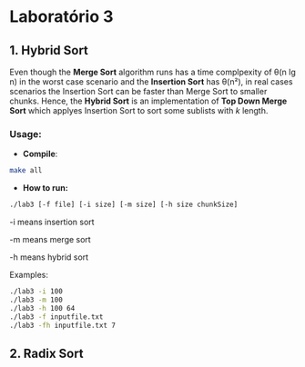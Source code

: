 # Laboratório 3

## 1. Hybrid Sort
Even though the **Merge Sort** algorithm runs has a time complpexity of θ(n lg n) in the worst case scenario and the **Insertion Sort** has θ(n²), in real cases scenarios the Insertion Sort can be faster than Merge Sort to smaller chunks. Hence, the **Hybrid Sort** is an implementation of **Top Down Merge Sort** which applyes Insertion Sort to sort some sublists with *k* length.

### Usage:
* **Compile**:

```bash
make all 
```
* **How to run:** 
```bash
./lab3 [-f file] [-i size] [-m size] [-h size chunkSize]
```
-i means insertion sort

-m means merge sort

-h means hybrid sort

Examples:
```bash
./lab3 -i 100
./lab3 -m 100
./lab3 -h 100 64
./lab3 -f inputfile.txt
./lab3 -fh inputfile.txt 7
```
## 2. Radix Sort

